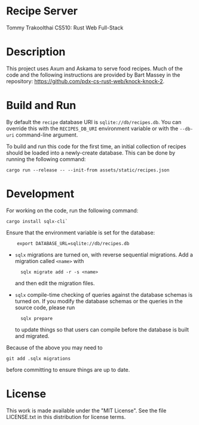 # Recipe Server

Tommy Trakoolthai
CS510: Rust Web Full-Stack

# Description

This project uses Axum and Askama to serve food recipes. Much of the code and the
following instructions are provided by Bart Massey in the repository:
https://github.com/pdx-cs-rust-web/knock-knock-2.

# Build and Run

By default the `recipe` database URI is
`sqlite://db/recipes.db`. You can override this with the
`RECIPES_DB_URI` environment variable or with the `--db-uri`
command-line argument.

To build and run this code for the first time, an initial collection of recipes
should be loaded into a newly-create database. This can be done by running
the following command:

    cargo run --release -- --init-from assets/static/recipes.json

# Development

For working on the code, run the following command:

    cargo install sqlx-cli`

Ensure that the environment variable is set for the database:

        export DATABASE_URL=sqlite://db/recipes.db

* `sqlx` migrations are turned on, with reverse
  sequential migrations. Add a migration called `<name>` with

        sqlx migrate add -r -s <name>

  and then edit the migration files.

* `sqlx` compile-time checking of queries against
  the database schemas is turned on. If you modify the
  database schemas or the queries in the source code, please
  run

        sqlx prepare

  to update things so that users can compile before the
  database is built and migrated.

Because of the above you may need to

    git add .sqlx migrations

before committing to ensure things are up to date.

# License
This work is made available under the "MIT License". See the file LICENSE.txt in this distribution for license terms.
